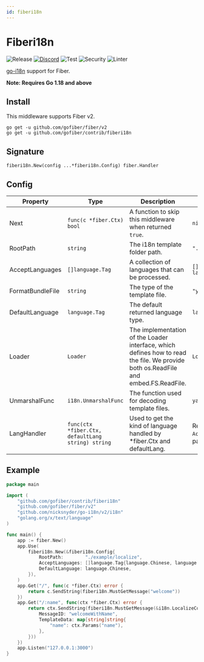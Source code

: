 ```yaml
---
id: fiberi18n
---
```


# Fiberi18n

![Release](https://img.shields.io/github/v/tag/gofiber/contrib?filter=fiberi18n*)
[![Discord](https://img.shields.io/discord/704680098577514527?style=flat&label=%F0%9F%92%AC%20discord&color=00ACD7)](https://gofiber.io/discord)
![Test](https://github.com/gofiber/contrib/workflows/Tests/badge.svg)
![Security](https://github.com/gofiber/contrib/workflows/Security/badge.svg)
![Linter](https://github.com/gofiber/contrib/workflows/Linter/badge.svg)

[go-i18n](https://github.com/nicksnyder/go-i18n) support for Fiber.

**Note: Requires Go 1.18 and above**

## Install

This middleware supports Fiber v2.

```
go get -u github.com/gofiber/fiber/v2
go get -u github.com/gofiber/contrib/fiberi18n
```

## Signature

```
fiberi18n.New(config ...*fiberi18n.Config) fiber.Handler
```

## Config

| Property         | Type                                              | Description                                                  | Default                                                      |
| ---------------- | ------------------------------------------------- | ------------------------------------------------------------ | ------------------------------------------------------------ |
| Next             | `func(c *fiber.Ctx) bool`                         | A function to skip this middleware when returned `true`.     | `nil`                                                        |
| RootPath         | `string`                                          | The i18n template folder path.                               | `"./example/localize"`                                       |
| AcceptLanguages  | `[]language.Tag`                                  | A collection of languages that can be processed.             | `[]language.Tag{language.Chinese, language.English}`         |
| FormatBundleFile | `string`                                          | The type of the template file.                               | `"yaml"`                                                     |
| DefaultLanguage  | `language.Tag`                                    | The default returned language type.                          | `language.English`                                           |
| Loader           | `Loader`                                          | The implementation of the Loader interface, which defines how to read the file. We provide both os.ReadFile and embed.FS.ReadFile. | `LoaderFunc(os.ReadFile)`                                    |
| UnmarshalFunc    | `i18n.UnmarshalFunc`                              | The function used for decoding template files.               | `yaml.Unmarshal`                                             |
| LangHandler      | `func(ctx *fiber.Ctx, defaultLang string) string` | Used to get the kind of language handled by *fiber.Ctx and defaultLang. | Retrieved from the request header `Accept-Language` or query parameter `lang`. |

## Example

```go
package main

import (
	"github.com/gofiber/contrib/fiberi18n"
	"github.com/gofiber/fiber/v2"
	"github.com/nicksnyder/go-i18n/v2/i18n"
	"golang.org/x/text/language"
)

func main() {
	app := fiber.New()
	app.Use(
		fiberi18n.New(&fiberi18n.Config{
			RootPath:        "./example/localize",
			AcceptLanguages: []language.Tag{language.Chinese, language.English},
			DefaultLanguage: language.Chinese,
		}),
	)
	app.Get("/", func(c *fiber.Ctx) error {
		return c.SendString(fiberi18n.MustGetMessage("welcome"))
	})
	app.Get("/:name", func(ctx *fiber.Ctx) error {
		return ctx.SendString(fiberi18n.MustGetMessage(&i18n.LocalizeConfig{
			MessageID: "welcomeWithName",
			TemplateData: map[string]string{
				"name": ctx.Params("name"),
			},
		}))
	})
	app.Listen("127.0.0.1:3000")
}
```

